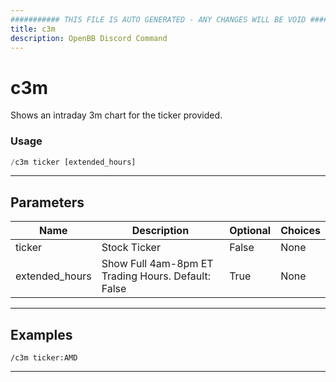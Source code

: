 ```yaml
---
########### THIS FILE IS AUTO GENERATED - ANY CHANGES WILL BE VOID ###########
title: c3m
description: OpenBB Discord Command
---
```


# c3m

Shows an intraday 3m chart for the ticker provided.

### Usage

```python wordwrap
/c3m ticker [extended_hours]
```

---

## Parameters

| Name | Description | Optional | Choices |
| ---- | ----------- | -------- | ------- |
| ticker | Stock Ticker | False | None |
| extended_hours | Show Full 4am-8pm ET Trading Hours. Default: False | True | None |


---

## Examples

```
/c3m ticker:AMD
```

---
